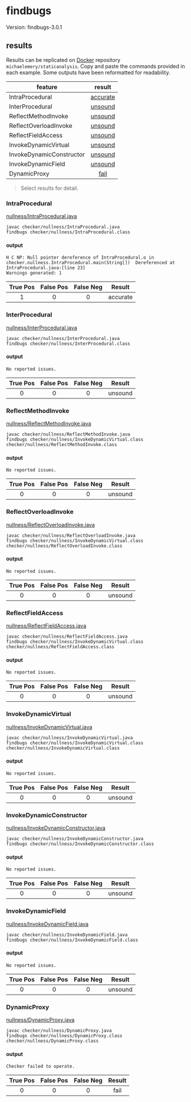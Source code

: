 # findbugs

Version: findbugs-3.0.1

## results

Results can be replicated on [Docker](https://docs.docker.com/docker-hub/) repository `michaelemery/staticanalysis`. Copy and paste the commands provided in each example. Some outputs have been reformatted for readability.

| feature | result |
| --- | :---: |
| IntraProcedural | [accurate](https://github.com/michaelemery/staticanalysis/blob/master/checker/nullness/findbugs.md#IntraProcedural) |
| InterProcedural | [unsound](https://github.com/michaelemery/staticanalysis/blob/master/checker/nullness/findbugs.md#InterProcedural) |
| ReflectMethodInvoke | [unsound](https://github.com/michaelemery/staticanalysis/blob/master/checker/nullness/findbugs.md#reflectmethodinvoke) |
| ReflectOverloadInvoke | [unsound](https://github.com/michaelemery/staticanalysis/blob/master/checker/nullness/findbugs.md#reflectmethodinvoke) |
| ReflectFieldAccess | [unsound](https://github.com/michaelemery/staticanalysis/blob/master/checker/nullness/findbugs.md#reflectoverloadinvoke) |
| InvokeDynamicVirtual | [unsound](https://github.com/michaelemery/staticanalysis/blob/master/checker/nullness/findbugs.md#reflectmethodhandle) |
| InvokeDynamicConstructor | [unsound](https://github.com/michaelemery/staticanalysis/blob/master/checker/nullness/findbugs.md#reflectfieldaccess) |
| InvokeDynamicField | [unsound](https://github.com/michaelemery/staticanalysis/blob/master/checker/nullness/findbugs.md#reflectfieldaccess) |
| DynamicProxy | [fail](https://github.com/michaelemery/staticanalysis/blob/master/checker/nullness/findbugs.md#dynamicproxy) |

> Select results for detail.

### IntraProcedural

[nullness/IntraProcedural.java](https://github.com/michaelemery/staticanalysis/blob/master/checker/nullness/IntraProcedural.java)

```
javac checker/nullness/IntraProcedural.java
findbugs checker/nullness/IntraProcedural.class
```

#### output

```
H C NP: Null pointer dereference of IntraProcedural.o in checker.nullness.IntraProcedural.main(String[])  Dereferenced at IntraProcedural.java:[line 23]
Warnings generated: 1
```

| True Pos | False Pos | False Neg | Result |
| :---: | :---: | :---: | :---: |
| 1 | 0 | 0 | accurate |

### InterProcedural

[nullness/InterProcedural.java](https://github.com/michaelemery/staticanalysis/blob/master/checker/nullness/InterProcedural.java)

```
javac checker/nullness/InterProcedural.java
findbugs checker/nullness/InterProcedural.class
```

#### output

```
No reported issues.
```

| True Pos | False Pos | False Neg | Result |
| :---: | :---: | :---: | :---: |
| 0 | 0 | 0 | unsound |

### ReflectMethodInvoke

[nullness/ReflectMethodInvoke.java](https://github.com/michaelemery/staticanalysis/blob/master/checker/nullness/ReflectMethodInvoke.java)

```
javac checker/nullness/ReflectMethodInvoke.java
findbugs checker/nullness/InvokeDynamicVirtual.class checker/nullness/ReflectMethodInvoke.class
```

#### output

```
No reported issues.
```

| True Pos | False Pos | False Neg | Result |
| :---: | :---: | :---: | :---: |
| 0 | 0 | 0 | unsound |

### ReflectOverloadInvoke

[nullness/ReflectOverloadInvoke.java](https://github.com/michaelemery/staticanalysis/blob/master/checker/nullness/ReflectOverloadInvoke.java)

```
javac checker/nullness/ReflectOverloadInvoke.java
findbugs checker/nullness/InvokeDynamicVirtual.class checker/nullness/ReflectOverloadInvoke.class
```

#### output

```
No reported issues.
```

| True Pos | False Pos | False Neg | Result |
| :---: | :---: | :---: | :---: |
| 0 | 0 | 0 | unsound |

### ReflectFieldAccess

[nullness/ReflectFieldAccess.java](https://github.com/michaelemery/staticanalysis/blob/master/checker/nullness/ReflectFieldAccess.java)

```
javac checker/nullness/ReflectFieldAccess.java
findbugs checker/nullness/InvokeDynamicVirtual.class checker/nullness/ReflectFieldAccess.class
```

#### output

```
No reported issues.
```

| True Pos | False Pos | False Neg | Result |
| :---: | :---: | :---: | :---: |
| 0 | 0 | 0 | unsound |

### InvokeDynamicVirtual

[nullness/InvokeDynamicVirtual.java](https://github.com/michaelemery/staticanalysis/blob/master/checker/nullness/InvokeDynamicVirtual.java)

```
javac checker/nullness/InvokeDynamicVirtual.java
findbugs checker/nullness/InvokeDynamicVirtual.class checker/nullness/InvokeDynamicVirtual.class
```

#### output

```
No reported issues.
```

| True Pos | False Pos | False Neg | Result |
| :---: | :---: | :---: | :---: |
| 0 | 0 | 0 | unsound |

### InvokeDynamicConstructor

[nullness/InvokeDynamicConstructor.java](https://github.com/michaelemery/staticanalysis/blob/master/checker/nullness/InvokeDynamicConstructor.java)

```
javac checker/nullness/InvokeDynamicConstructor.java
findbugs checker/nullness/InvokeDynamicConstructor.class
```

#### output

```
No reported issues.
```

| True Pos | False Pos | False Neg | Result |
| :---: | :---: | :---: | :---: |
| 0 | 0 | 0 | unsound |

### InvokeDynamicField

[nullness/InvokeDynamicField.java](https://github.com/michaelemery/staticanalysis/blob/master/checker/nullness/InvokeDynamicField.java)

```
javac checker/nullness/InvokeDynamicField.java
findbugs checker/nullness/InvokeDynamicField.class
```

#### output

```
No reported issues.
```

| True Pos | False Pos | False Neg | Result |
| :---: | :---: | :---: | :---: |
| 0 | 0 | 0 | unsound |

### DynamicProxy

[nullness/DynamicProxy.java](https://github.com/michaelemery/staticanalysis/blob/master/checker/nullness/DynamicProxy.java)

```
javac checker/nullness/DynamicProxy.java
findbugs checker/nullness/DynamicProxy.class checker/nullness/DynamicProxy.class

```

#### output

```
Checker failed to operate.
```

| True Pos | False Pos | False Neg | Result |
| :---: | :---: | :---: | :---: |
| 0 | 0 | 0 | fail |

